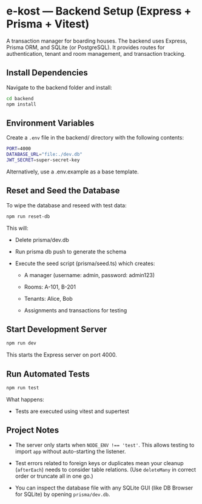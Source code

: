 # e-kost — Backend Setup (Express + Prisma + Vitest)
A transaction manager for boarding houses. The backend uses Express, Prisma ORM, and SQLite (or PostgreSQL). It provides routes for authentication, tenant and room management, and transaction tracking.

## Install Dependencies
Navigate to the backend folder and install:

```bash
cd backend
npm install
```

## Environment Variables
Create a `.env` file in the backend/ directory with the following contents:

```bash
PORT=4000
DATABASE_URL="file:./dev.db"
JWT_SECRET=super-secret-key
```

Alternatively, use a .env.example as a base template.

## Reset and Seed the Database
To wipe the database and reseed with test data:
```bash
npm run reset-db
```

This will:

- Delete prisma/dev.db

- Run prisma db push to generate the schema

- Execute the seed script (prisma/seed.ts) which creates:

    * A manager (username: admin, password: admin123)

    * Rooms: A-101, B-201

    * Tenants: Alice, Bob

    * Assignments and transactions for testing

## Start Development Server
```bash
npm run dev
```
This starts the Express server on port 4000.

## Run Automated Tests
```bash
npm run test
```

What happens:

- Tests are executed using vitest and supertest

## Project Notes
- The server only starts when `NODE_ENV !== 'test'`. This allows testing to import `app` without auto-starting the listener.

- Test errors related to foreign keys or duplicates mean your cleanup (`afterEach`) needs to consider table relations. (Use `deleteMany` in correct order or truncate all in one go.)

- You can inspect the database file with any SQLite GUI (like DB Browser for SQLite) by opening `prisma/dev.db`.